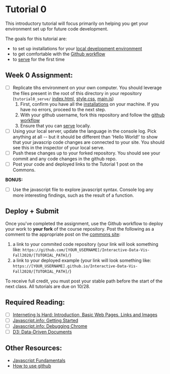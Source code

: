 # Tutorial 0

This introductory tutorial will focus primarily on helping you get your environment set up for future code development. 

The goals for this tutorial are:

- to set up installations for your [local development environment](./1_INSTALL.md)
- to get comfortable with the [Github workflow](./2_GIT_SETUP.md)
- to [serve](./3_BASIC_SERVER.md) for the first time

## Week 0 Assignment:

- [ ] Replicate tihs environment on your own computer. You should leverage the files present in the root of this directory in your repository (`tutorial0_serve/` [index.html](index.html), [style.css](style.css), [main.js](main.js))
   1. First, confirm you have all the [installations](./1_INSTALL.md) on your machine. If you have no errors, proceed to the next step. 
   2. With your github username, fork this repository and follow the [github workflow](./2_GIT_SETUP.md) 
   3. Ensure that you can [serve](./3_BASIC_SERVER.md) locally. 
- [ ] Using your local server, update the language in the console log. Pick anything at all -- but it should be different than 'Hello World!' to show that your javascrip code changes are connected to your site. You should see this in the inspector of your local serve. 
- [ ] Push these changes up to your forked repository. You should see your commit and any code changes in the github repo. 
- [ ] Post your code and deployed links to the Tutorial 1 post on the Commons.

**BONUS:**

- [ ] Use the javascript file to explore javascript syntax. Console log any more interesting findings, such as the result of a function.

## Deploy + Submit

Once you've completed the assignment, use the Github workflow to deploy your work to **your fork** of the course repository. Post the following as a comment to the appropriate post on the [commons site](https://data7320062268.commons.gc.cuny.edu):
1. a link to your commited code repository (your link will look something like: `https://github.com/[YOUR_USERNAME]/Interactive-Data-Vis-Fall2020/[TUTORIAL_PATH]/`)
2. a link to your deployed example (your link will look something like: `https://[YOUR_USERNAME].github.io/Interactive-Data-Vis-Fall2020/[TUTORIAL_PATH]/`)

To receive full credit, you must post your stable path before the start of the next class. All tutorials are due on 10/28. 

## Required Reading: 

- [ ] [Interneting Is Hard: Introduction, Basic Web Pages, Links and Images](https://www.internetingishard.com/html-and-css/) 
- [ ] [Javascript.info: Getting Started](https://javascript.info/getting-started)
- [ ] [Javascript.info: Debugging Chrome](https://javascript.info/debugging-chrome)
- [ ] [D3: Data-Driven Documents](http://vis.stanford.edu/files/2011-D3-InfoVis.pdf)

## Other Resources:

- [Javascript Fundamentals](https://javascript.info/first-steps)
- [How to use github](https://git-scm.com/book/en/v2)
